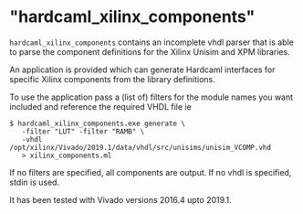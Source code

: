 "hardcaml_xilinx_components"
============================

`hardcaml_xilinx_components` contains an incomplete vhdl parser that
is able to parse the component definitions for the Xilinx Unisim and
XPM libraries.

An application is provided which can generate Hardcaml interfaces
for specific Xilinx components from the library definitions.

To use the application pass a (list of) filters for the module names
you want included and reference the required VHDL file ie

```
$ hardcaml_xilinx_components.exe generate \
   -filter "LUT" -filter "RAMB" \
   -vhdl /opt/xilinx/Vivado/2019.1/data/vhdl/src/unisims/unisim_VCOMP.vhd
   > xilinx_components.ml
```

If no filters are specified, all components are output. If no vhdl is
specified, stdin is used.

It has been tested with Vivado versions 2016.4 upto 2019.1.
